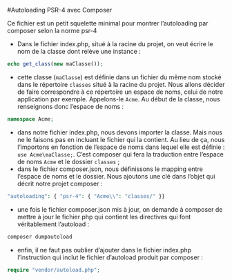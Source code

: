 #Autoloading PSR-4 avec Composer

Ce fichier est un petit squelette minimal pour montrer l’autoloading par composer selon la norme psr-4

- Dans le fichier index.php, situé à la racine du projet, on veut écrire le nom de la classe dont relève une instance :
```php
echo get_class(new maClasse());
```
- cette classe (`maClasse`) est définie dans un fichier du même nom stocké dans le répertoire `classes` situé à la racine du projet. Nous allons décider de faire correspondre à ce répertoire un espace de noms, celui de notre application par exemple. Appelons-le `Acme`. Au début de la classe, nous renseignons donc l’espace de noms : 
```php
namespace Acme;
```
- dans notre fichier index.php, nous devons importer la classe. Mais nous ne le faisons pas en incluant le fichier qui la contient. Au lieu de ça, nous l’importons en fonction de l’espace de noms dans lequel elle est définie : `use Acme\maClasse;`. C’est composer qui fera la traduction entre l’espace de noms `Acme` et le dossier `classes` ;
- dans le fichier composer.json, nous définissons le mapping entre l’espace de noms et le dossier. Nous ajoutons une clé dans l’objet qui décrit notre projet composer : 
```php 
"autoloading": { "psr-4": { "Acme\\": "classes/" }}
```
- une fois le fichier composer.json mis à jour, on demande à composer de mettre à jour le fichier php qui contient les directives qui font véritablement l’autoload : 
```php
composer dumpautoload
```
- enfin, il ne faut pas oublier d’ajouter dans le fichier index.php l’instruction qui inclut le fichier d’autoload produit par composer : 
```php
require "vendor/autoload.php";
```
